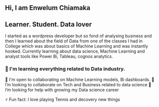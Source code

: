 ## Hi, I am Enwelum Chiamaka

## Learner. Student. Data lover

I started as a wordpress developer but so fond of analysing business and then I learned about the field of Data from one of the classes I had in College which was about basics of Machine Learning and was instantly hooked. Currently learning about data science, Machine Learning and analyst tools like Power Bi, Tableau, cognos analytics.

### 🧠 I'm learning everything related to Data industry.
🤝 I'm open to collaborating on Machine Learning models, Bi dashboards.
👯 I’m looking to collaborate on Tech and Business related to data science 
🤔 I’m looking for help with growing my Data science career 

⚡ Fun fact: I love playing Tennis and decovery new things 

